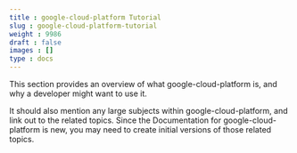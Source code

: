 ```yaml
---
title : google-cloud-platform Tutorial
slug : google-cloud-platform-tutorial
weight : 9986
draft : false
images : []
type : docs
---
```


This section provides an overview of what google-cloud-platform is, and why a developer might want to use it.

It should also mention any large subjects within google-cloud-platform, and link out to the related topics.  Since the Documentation for google-cloud-platform is new, you may need to create initial versions of those related topics.

